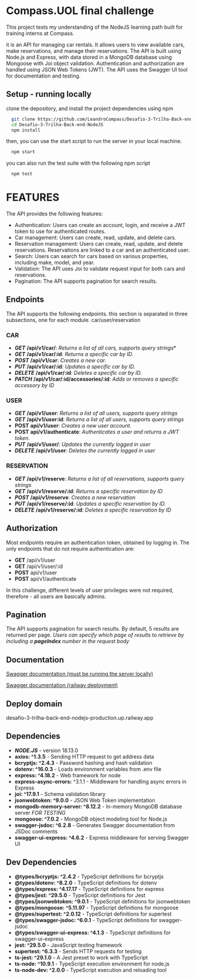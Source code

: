 
# Compass.UOL final challenge

This project tests my understanding of the NodeJS learning path built for training interns at Compass.

it is an API for managing car rentals. It allows users to view available cars, make reservations, and manage their reservations. The API is built using Node.js and Express, with data stored in a MongoDB database using Mongoose with Joi object validation. Authentication and authorization are handled using JSON Web Tokens (JWT). The API uses the Swagger UI tool for documentation and testing.


## Setup - running locally

clone the depository, and install the project dependencies using npm

```bash
  git clone https://github.com/LeandroCompass/Desafio-3-Trilha-Back-end-NodeJS.git
  cd Desafio-3-Trilha-Back-end-NodeJS
  npm install
```

then, you can use the start script to run the server in your local machine.

```bash
  npm start
```

you can also run the test suite with the following npm script

```bash
  npm test
```
# FEATURES
The API provides the following features:

- Authentication: Users can create an account, login, and receive a JWT token to use for authenticated routes.
- Car management: Users can create, read, update, and delete cars.
- Reservation management: Users can create, read, update, and delete reservations. Reservations are linked to a car and an authenticated user.
- Search: Users can search for cars based on various properties, including make, model, and year.
- Validation: The API uses Joi to validate request input for both cars and reservations.
- Pagination: The API supports pagination for search results.

## Endpoints
The API supports the following endpoints. this section is separated in three subsections, one for each module. car/user/reservation

### CAR

- ***GET*** **/api/v1/car/**: *Returns a list of all cars, supports query strings**
- ***GET*** **/api/v1/car/:id**: *Returns a specific car by ID.*
- ***POST*** **/api/v1/car**: *Creates a new car.*
- ***PUT*** **/api/v1/car/:id**: *Updates a specific car by ID.*
- ***DELETE*** **/api/v1/car/:id**: *Deletes a specific car by ID.*
- ***PATCH*** **/api/v1/car/:id/accessories/:id**: *Adds or removes a specific accessory by ID*

### USER

- ***GET*** **/api/v1/user**: *Returns a list of all users, supports query strings*
- ***GET*** **/api/v1/user:id**: *Returns a list of all users, supports query strings*
- **POST** **api/v1/user**: *Creates a new user account.*
- **POST** **api/v1/authenticate**: *Authenticates a user and returns a JWT token.*
- ***PUT*** **/api/v1/user/**: *Updates the currently logged in user*
- ***DELETE*** **/api/v1/user**: *Deletes the currently logged in user*

### RESERVATION

- ***GET*** **/api/v1/reserve**: *Returns a list of all reservations, supports query strings*
- ***GET*** **/api/v1/reserve/:id**: *Returns a specific reservation by ID*
- ***POST*** **/api/v1/reserve**: *Creates a new reservation*
- ***PUT*** **/api/v1/reserve/:id**: *Updates a specific reservation by ID.*
- ***DELETE*** **/api/v1/reserve/:id**: *Deletes a specific reservation by ID*

## Authorization
Most endpoints require an authentication token, obtained by logging in. The only endpoints that do not require authentication are:

- **GET** /api/v1/user
- **GET** /api/v1/user/:id
- **POST** api/v1/user
- **POST** api/v1/authenticate

In this challenge, different levels of user privileges were not required, therefore - all users are basically admins.

## Pagination
The API supports pagination for search results. By default, 5 results are returned per page. *Users can specify which page of results to retrieve by including a **pageIndex** number in the request body*
## Documentation

[Swagger documentation (must be running the server locally)](http://localhost:8000/api-docs/)

[Swagger documentation (railway deployment)](desafio-3-trilha-back-end-nodejs-production.up.railway.app/api-docs/)

## Deploy domain

desafio-3-trilha-back-end-nodejs-production.up.railway.app

## Dependencies

- ***NODE.JS*** - version 18.13.0
- **axios: ^1.3.5** - Sending HTTP request to get address data
- **bcryptjs: ^2.4.3** - Password hashing and hash validation
- **dotenv: ^16.0.3** - Loads environment variables from .env file
- **express: ^4.18.2** - Web framework for node
- **express-async-errors:** ^3.1.1 - Middleware for handling async errors in Express
- **joi: ^17.9.1** - Schema validation library
- **jsonwebtoken: ^9.0.0** - JSON Web Token implementation
- **mongodb-memory-server: ^8.12.2** - In-memory MongoDB database server *FOR TESTING*
- **mongoose: ^7.0.2** - MongoDB object modeling tool for Node.js
- **swagger-jsdoc: ^6.2.8** - Generates Swagger documentation from JSDoc comments
- **swagger-ui-express: ^4.6.2** - Express middleware for serving Swagger UI

## Dev Dependencies
- **@types/bcryptjs: ^2.4.2** - TypeScript definitions for bcryptjs
- **@types/dotenv: ^8.2.0** - TypeScript definitions for dotenv
- **@types/express: ^4.17.17** - TypeScript definitions for express
- **@types/jest: ^29.5.0** - TypeScript definitions for Jest
- **@types/jsonwebtoken: ^9.0.1** - TypeScript definitions for jsonwebtoken
- **@types/mongoose: ^5.11.97** - TypeScript definitions for mongoose
- **@types/supertest: ^2.0.12** - TypeScript definitions for supertest
- **@types/swagger-jsdoc: ^6.0.1** - TypeScript definitions for swagger-jsdoc
- **@types/swagger-ui-express: ^4.1.3** - TypeScript definitions for swagger-ui-express
- **jest: ^29.5.0** - JavaScript testing framework
- **supertest: ^6.3.3** - Sends HTTP requests for testing
- **ts-jest: ^29.1.0** - A Jest preset to work with TypeScript
- **ts-node: ^10.9.1** - TypeScript execution environment for node.js
- **ts-node-dev: ^2.0.0** - TypeScript execution and reloading tool
